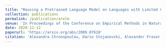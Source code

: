 ```yaml
---
title: "Reusing a Pretrained Language Model on Languages with Limited Corpora for Unsupervised NMT"
collection: publications
permalink: /publication/arelm
venue: 'In Proceedings of the Conference on Empirical Methods in Natural Language Processing (EMNLP)'
date: 2020-12-12
paperurl: 'https://arxiv.org/abs/2009.07610'
citation: 'Alexandra Chronopoulou, Dario Stojanovski, Alexander Fraser'
---
```

